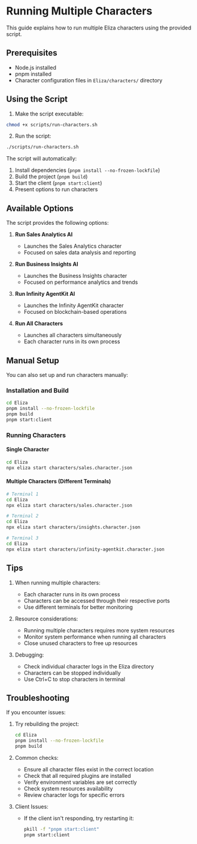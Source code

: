 # Running Multiple Characters

This guide explains how to run multiple Eliza characters using the provided script.

## Prerequisites

- Node.js installed
- pnpm installed
- Character configuration files in `Eliza/characters/` directory

## Using the Script

1. Make the script executable:
```bash
chmod +x scripts/run-characters.sh
```

2. Run the script:
```bash
./scripts/run-characters.sh
```

The script will automatically:
1. Install dependencies (`pnpm install --no-frozen-lockfile`)
2. Build the project (`pnpm build`)
3. Start the client (`pnpm start:client`)
4. Present options to run characters

## Available Options

The script provides the following options:

1. **Run Sales Analytics AI**
   - Launches the Sales Analytics character
   - Focused on sales data analysis and reporting

2. **Run Business Insights AI**
   - Launches the Business Insights character
   - Focused on performance analytics and trends

3. **Run Infinity AgentKit AI**
   - Launches the Infinity AgentKit character
   - Focused on blockchain-based operations

4. **Run All Characters**
   - Launches all characters simultaneously
   - Each character runs in its own process

## Manual Setup

You can also set up and run characters manually:

### Installation and Build
```bash
cd Eliza
pnpm install --no-frozen-lockfile
pnpm build
pnpm start:client
```

### Running Characters

#### Single Character
```bash
cd Eliza
npx eliza start characters/sales.character.json
```

#### Multiple Characters (Different Terminals)
```bash
# Terminal 1
cd Eliza
npx eliza start characters/sales.character.json

# Terminal 2
cd Eliza
npx eliza start characters/insights.character.json

# Terminal 3
cd Eliza
npx eliza start characters/infinity-agentkit.character.json
```

## Tips

1. When running multiple characters:
   - Each character runs in its own process
   - Characters can be accessed through their respective ports
   - Use different terminals for better monitoring

2. Resource considerations:
   - Running multiple characters requires more system resources
   - Monitor system performance when running all characters
   - Close unused characters to free up resources

3. Debugging:
   - Check individual character logs in the Eliza directory
   - Characters can be stopped individually
   - Use Ctrl+C to stop characters in terminal

## Troubleshooting

If you encounter issues:

1. Try rebuilding the project:
   ```bash
   cd Eliza
   pnpm install --no-frozen-lockfile
   pnpm build
   ```

2. Common checks:
   - Ensure all character files exist in the correct location
   - Check that all required plugins are installed
   - Verify environment variables are set correctly
   - Check system resources availability
   - Review character logs for specific errors

3. Client Issues:
   - If the client isn't responding, try restarting it:
     ```bash
     pkill -f "pnpm start:client"
     pnpm start:client
